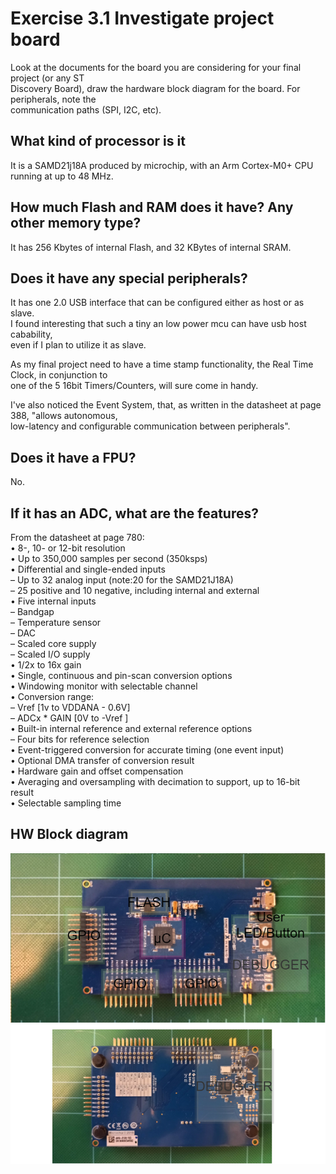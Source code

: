 # Exercise 3.1 Investigate project board
Look at the documents for the board you are considering for your final project (or any ST\
Discovery Board), draw the hardware block diagram for the board. For peripherals, note the\
communication paths (SPI, I2C, etc).

## What kind of processor is it
It is a SAMD21j18A produced by microchip, with an Arm Cortex-M0+ CPU running at up to 48 MHz.

## How much Flash and RAM does it have? Any other memory type?
It has 256 Kbytes of internal Flash, and 32 KBytes of internal SRAM.
## Does it have any special peripherals?
It has one 2.0 USB interface that can be configured either as host or as slave.\
I found interesting that such a tiny an low power mcu can have usb host cabability,\
even if I plan to utilize it as slave.

As my final project need to have a time stamp functionality, the Real Time Clock, in conjunction to\
one of the 5 16bit Timers/Counters, will sure come in handy.

I've also noticed the Event System, that, as written in the datasheet at page 388, "allows autonomous,\
low-latency and configurable communication between peripherals".

## Does it have a FPU?
No.

## If it has an ADC, what are the features?
From the datasheet at page 780:\
• 8-, 10- or 12-bit resolution\
• Up to 350,000 samples per second (350ksps)\
• Differential and single-ended inputs\
– Up to 32 analog input (note:20 for the SAMD21J18A)\
– 25 positive and 10 negative, including internal and external\
• Five internal inputs\
– Bandgap\
– Temperature sensor\
– DAC\
– Scaled core supply\
– Scaled I/O supply\
• 1/2x to 16x gain\
• Single, continuous and pin-scan conversion options\
• Windowing monitor with selectable channel\
• Conversion range:\
– Vref [1v to VDDANA - 0.6V]\
– ADCx * GAIN [0V to -Vref ]\
• Built-in internal reference and external reference options\
– Four bits for reference selection\
• Event-triggered conversion for accurate timing (one event input)\
• Optional DMA transfer of conversion result\
• Hardware gain and offset compensation\
• Averaging and oversampling with decimation to support, up to 16-bit result\
• Selectable sampling time


## HW Block diagram 
![HWDiag](https://github.com/DavideTallone/MakingEmbeddedSystem/blob/main/E3.1/Images/BlockDiagram.png)


